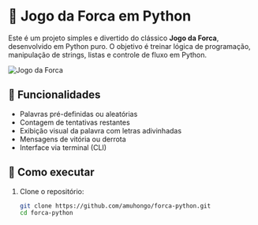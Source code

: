 # 🎯 Jogo da Forca em Python

Este é um projeto simples e divertido do clássico **Jogo da Forca**, desenvolvido em Python puro. O objetivo é treinar lógica de programação, manipulação de strings, listas e controle de fluxo em Python.

![Jogo da Forca](https://img.shields.io/badge/Feito%20em-Python-blue?style=for-the-badge&logo=python)

## 📌 Funcionalidades

- Palavras pré-definidas ou aleatórias
- Contagem de tentativas restantes
- Exibição visual da palavra com letras adivinhadas
- Mensagens de vitória ou derrota
- Interface via terminal (CLI)

## 🚀 Como executar

1. Clone o repositório:
   ```bash
   git clone https://github.com/amuhongo/forca-python.git
   cd forca-python
